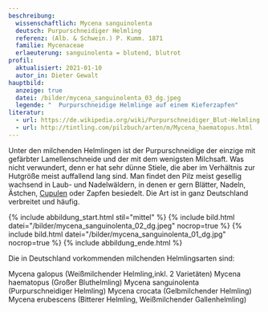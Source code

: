 ```yaml
---
beschreibung:
  wissenschaftlich: Mycena sanguinolenta
  deutsch: Purpurschneidiger Helmling
  referenz: (Alb. & Schwein.) P. Kumm. 1871
  familie: Mycenaceae
  erlaeuterung: sanguinolenta = blutend, blutrot
profil:
  aktualisiert: 2021-01-10
  autor_in: Dieter Gewalt
hauptbild:
  anzeige: true
  datei: /bilder/mycena_sanguinolenta_03_dg.jpeg
  legende: "  Purpurschneidige Helmlinge auf einem Kieferzapfen"
literatur:
  - url: https://de.wikipedia.org/wiki/Purpurschneidiger_Blut-Helmling
  - url: http://tintling.com/pilzbuch/arten/m/Mycena_haematopus.html
---
```

Unter den milchenden Helmlingen ist der Purpurschneidige der einzige mit gefärbter Lamellenschneide und der mit dem wenigsten Milchsaft. Was nicht verwundert, denn er hat sehr dünne Stiele, die aber im Verhältnis zur Hutgröße meist auffallend lang sind. Man findet den Pilz meist gesellig wachsend in Laub- und Nadelwäldern, in denen er gern Blätter, Nadeln, Ästchen, [Cupulen](Cupulen "Glossar") oder Zapfen besiedelt. Die Art ist in ganz Deutschland verbreitet und häufig.

{% include abbildung_start.html stil="mittel" %}
{% include bild.html datei="/bilder/mycena_sanguinolenta_02_dg.jpeg" nocrop=true %}
{% include bild.html datei="/bilder/mycena_sanguinolenta_01_dg.jpg" nocrop=true %}
{% include abbildung_ende.html %}

Die in Deutschland vorkommenden milchenden Helmlingsarten sind:

Mycena galopus (Weißmilchender Helmling,inkl. 2 Varietäten)
Mycena haematopus (Großer Bluthelmling)
Mycena sanguinolenta (Purpurschneidiger Helmling)
Mycena crocata (Gelbmilchender Helmling)
Mycena erubescens (Bitterer Helmling, Weißmilchender Gallenhelmling)